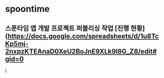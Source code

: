 # spoontime

## 스푼타임 앱 개발 프로젝트 퍼블리싱 작업 [진행 현황](https://docs.google.com/spreadsheets/d/1u8TcKp5mj-2nxpzKTEAnaD0XeU2BoJnE9XLk9l8G_Z8/edit#gid=0
)
